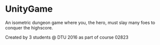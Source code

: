 # UnityGame
An isometric dungeon game where you, the hero, must slay many foes to conquer the highscore.

Created by 3 students @ DTU 2016 as part of course 02823

